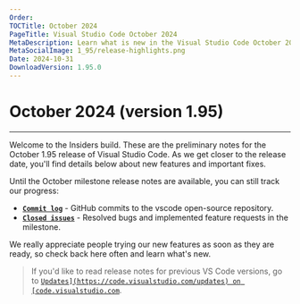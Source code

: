 ```yaml
---
Order:
TOCTitle: October 2024
PageTitle: Visual Studio Code October 2024
MetaDescription: Learn what is new in the Visual Studio Code October 2024 Release (1.95)
MetaSocialImage: 1_95/release-highlights.png
Date: 2024-10-31
DownloadVersion: 1.95.0
---
```

# October 2024 (version 1.95)

<!-- DOWNLOAD_LINKS_PLACEHOLDER -->

---

Welcome to the Insiders build. These are the preliminary notes for the October 1.95 release of Visual Studio Code. As we get closer to the release date, you'll find details below about new features and important fixes.

Until the October milestone release notes are available, you can still track our progress:

* **[`Commit log`](https://github.com/Microsoft/vscode/commits/main)** - GitHub commits to the vscode open-source repository.
* **[`Closed issues`](https://github.com/Microsoft/vscode/issues?q=is%3Aissue+is%3Aclosed+milestone%3A%22October+2024%22)** - Resolved bugs and implemented feature requests in the milestone.

We really appreciate people trying our new features as soon as they are ready, so check back here often and learn what's new.

>If you'd like to read release notes for previous VS Code versions, go to [`Updates](https://code.visualstudio.com/updates) on [code.visualstudio.com`](https://code.visualstudio.com).

<a id="scroll-to-top" role="button" title="Scroll to top" aria-label="scroll to top" href="#"><span class="icon"></span></a>
<link rel="stylesheet" type="text/css" href="css/inproduct_releasenotes.css"/>
